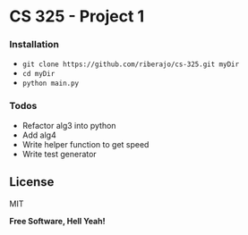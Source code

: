 # CS 325 - Project 1


### Installation
 - ```git clone https://github.com/riberajo/cs-325.git myDir```
 - ```cd myDir```
 - ```python main.py```

### Todos

 - Refactor alg3 into python
 - Add alg4
 - Write helper function to get speed
 - Write test generator

License
----

MIT


**Free Software, Hell Yeah!**

[//]: # (These are reference links used in the body of this note and get stripped out when the markdown processor does its job. There is no need to format nicely because it shouldn't be seen. Thanks SO - http://stackoverflow.com/questions/4823468/store-comments-in-markdown-syntax)

